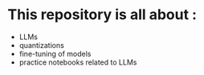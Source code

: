 # This repository is all about :
  - LLMs
  - quantizations
  - fine-tuning of models
  - practice notebooks related to LLMs

